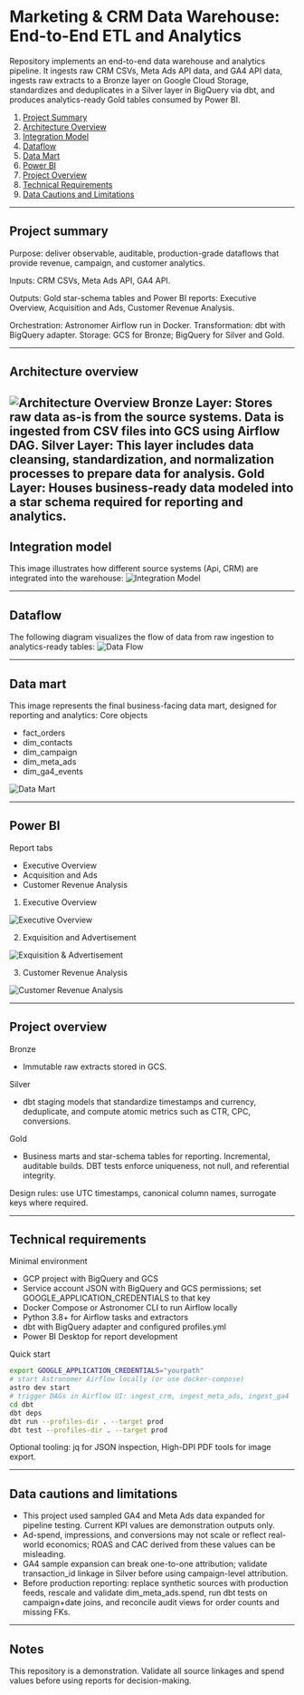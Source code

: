# Marketing & CRM Data Warehouse: End-to-End ETL and Analytics

Repository implements an end-to-end data warehouse and analytics pipeline. It ingests raw CRM CSVs, Meta Ads API data, and GA4 API data, ingests raw extracts to a Bronze layer on Google Cloud Storage, standardizes and deduplicates in a Silver layer in BigQuery via dbt, and produces analytics-ready Gold tables consumed by Power BI.


1. [Project Summary](#project-summary)
2. [Architecture Overview](#architecture-overview)
3. [Integration Model](#integration-model)
4. [Dataflow](#data-flow)
5. [Data Mart](#data-mart)
6. [Power BI](#power-bi)
7. [Project Overview](#project-overview)
8. [Technical Requirements](#immediate-priorities)
9. [Data Cautions and Limitations](#data-cautions-and-limitations)
---

## Project summary

Purpose: deliver observable, auditable, production-grade dataflows that provide revenue, campaign, and customer analytics.

Inputs: CRM CSVs, Meta Ads API, GA4 API.

Outputs: Gold star-schema tables and Power BI reports: Executive Overview, Acquisition and Ads, Customer Revenue Analysis.

Orchestration: Astronomer Airflow run in Docker. Transformation: dbt with BigQuery adapter. Storage: GCS for Bronze; BigQuery for Silver and Gold.

---

## Architecture overview

![Architecture Overview](docs/screenshots/Data%20Architecture.png)
Bronze Layer: Stores raw data as-is from the source systems. Data is ingested from CSV files into GCS using Airflow DAG.
Silver Layer: This layer includes data cleansing, standardization, and normalization processes to prepare data for analysis.
Gold Layer: Houses business-ready data modeled into a star schema required for reporting and analytics.
---

## Integration model
This image illustrates how different source systems (Api, CRM) are integrated into the warehouse:
![Integration Model](docs/screenshots/Integration%20Model.png)

---

## Dataflow
The following diagram visualizes the flow of data from raw ingestion to analytics-ready tables:
![Data Flow](docs/screenshots/DWH_Dataflow.png)

---

## Data mart
This image represents the final business-facing data mart, designed for reporting and analytics:
Core objects

* fact\_orders
* dim\_contacts
* dim\_campaign
* dim\_meta\_ads
* dim\_ga4\_events

![Data Mart](docs/screenshots/data_marts.png)

---

## Power BI

Report tabs

* Executive Overview
* Acquisition and Ads
* Customer Revenue Analysis

1. Executive Overview

![Executive Overview](docs/screenshots/executive_overview_tab1.png)

2. Exquisition and Advertisement

![Exquisition & Advertisement](docs/screenshots/exquisition_ads_tab2.png)

3. Customer Revenue Analysis

![Customer Revenue Analysis](docs/screenshots/customer_revenue_analysis_tab3.png)

---

## Project overview

Bronze

* Immutable raw extracts stored in GCS.

Silver

* dbt staging models that standardize timestamps and currency, deduplicate, and compute atomic metrics such as CTR, CPC, conversions.

Gold

* Business marts and star-schema tables for reporting. Incremental, auditable builds. DBT tests enforce uniqueness, not null, and referential integrity.

Design rules: use UTC timestamps, canonical column names, surrogate keys where required.

---

## Technical requirements

Minimal environment

* GCP project with BigQuery and GCS
* Service account JSON with BigQuery and GCS permissions; set GOOGLE\_APPLICATION\_CREDENTIALS to that key
* Docker Compose or Astronomer CLI to run Airflow locally
* Python 3.8+ for Airflow tasks and extractors
* dbt with BigQuery adapter and configured profiles.yml
* Power BI Desktop for report development

Quick start

```bash
export GOOGLE_APPLICATION_CREDENTIALS="yourpath"
# start Astronomer Airflow locally (or use docker-compose)
astro dev start
# trigger DAGs in Airflow UI: ingest_crm, ingest_meta_ads, ingest_ga4
cd dbt
dbt deps
dbt run --profiles-dir . --target prod
dbt test --profiles-dir . --target prod
```

Optional tooling: jq for JSON inspection, High-DPI PDF tools for image export.

---

## Data cautions and limitations

* This project used sampled GA4 and Meta Ads data expanded for pipeline testing. Current KPI values are demonstration outputs only.
* Ad-spend, impressions, and conversions may not scale or reflect real-world economics; ROAS and CAC derived from these values can be misleading.
* GA4 sample expansion can break one-to-one attribution; validate transaction\_id linkage in Silver before using campaign-level attribution.
* Before production reporting: replace synthetic sources with production feeds, rescale and validate dim\_meta\_ads.spend, run dbt tests on campaign+date joins, and reconcile audit views for order counts and missing FKs.

---


## Notes

This repository is a demonstration. Validate all source linkages and spend values before using reports for decision-making.


